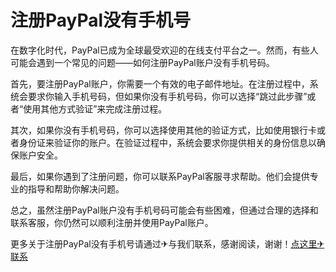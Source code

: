 # 注册PayPal没有手机号

在数字化时代，PayPal已成为全球最受欢迎的在线支付平台之一。然而，有些人可能会遇到一个常见的问题——如何注册PayPal账户没有手机号码。

首先，要注册PayPal账户，你需要一个有效的电子邮件地址。在注册过程中，系统会要求你输入手机号码，但如果你没有手机号码，你可以选择“跳过此步骤”或者“使用其他方式验证”来完成注册过程。

其次，如果你没有手机号码，你可以选择使用其他的验证方式，比如使用银行卡或者身份证来验证你的账户。在验证过程中，系统会要求你提供相关的身份信息以确保账户安全。

最后，如果你遇到了注册问题，你可以联系PayPal客服寻求帮助。他们会提供专业的指导和帮助你解决问题。

总之，虽然注册PayPal账户没有手机号码可能会有些困难，但通过合理的选择和联系客服，你仍然可以顺利注册并使用PayPal账户。

更多关于注册PayPal没有手机号请通过✈与我们联系，感谢阅读，谢谢！[点这里✈联系](https://abc.k02.cc)